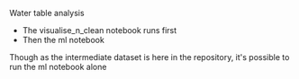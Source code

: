 Water table analysis

- The visualise_n_clean notebook runs first
- Then the ml notebook

Though as the intermediate dataset is here in the repository, it's possible to run the ml notebook alone

